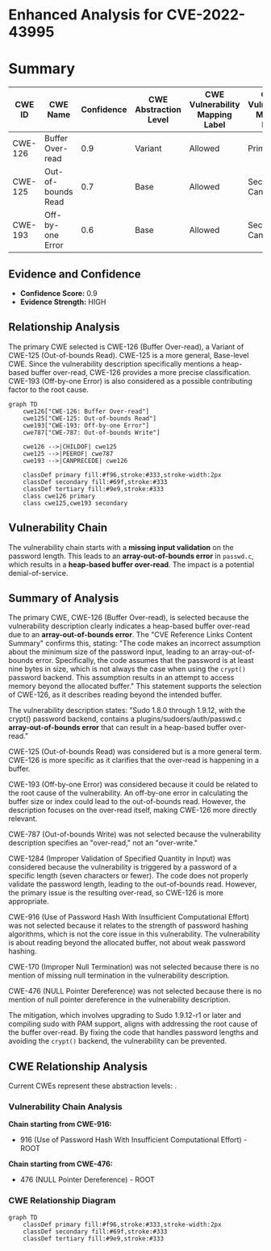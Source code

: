 # Enhanced Analysis for CVE-2022-43995

# Summary
| CWE ID | CWE Name | Confidence | CWE Abstraction Level | CWE Vulnerability Mapping Label | CWE-Vulnerability Mapping Notes |
|---|---|---|---|---|---|
| CWE-126 | Buffer Over-read | 0.9 | Variant | Allowed | Primary CWE |
| CWE-125 | Out-of-bounds Read | 0.7 | Base | Allowed | Secondary Candidate |
| CWE-193 | Off-by-one Error | 0.6 | Base | Allowed | Secondary Candidate |

## Evidence and Confidence

*   **Confidence Score:** 0.9
*   **Evidence Strength:** HIGH

## Relationship Analysis
The primary CWE selected is CWE-126 (Buffer Over-read), a Variant of CWE-125 (Out-of-bounds Read). CWE-125 is a more general, Base-level CWE. Since the vulnerability description specifically mentions a heap-based buffer over-read, CWE-126 provides a more precise classification. CWE-193 (Off-by-one Error) is also considered as a possible contributing factor to the root cause.

```mermaid
graph TD
    cwe126["CWE-126: Buffer Over-read"]
    cwe125["CWE-125: Out-of-bounds Read"]
    cwe193["CWE-193: Off-by-one Error"]
    cwe787["CWE-787: Out-of-bounds Write"]
    
    cwe126 -->|CHILDOF| cwe125
    cwe125 -->|PEEROF| cwe787
    cwe193 -->|CANPRECEDE| cwe126
    
    classDef primary fill:#f96,stroke:#333,stroke-width:2px
    classDef secondary fill:#69f,stroke:#333
    classDef tertiary fill:#9e9,stroke:#333
    class cwe126 primary
    class cwe125,cwe193 secondary
```

## Vulnerability Chain
The vulnerability chain starts with a **missing input validation** on the password length. This leads to an **array-out-of-bounds error** in `passwd.c`, which results in a **heap-based buffer over-read**. The impact is a potential denial-of-service.

## Summary of Analysis
The primary CWE, CWE-126 (Buffer Over-read), is selected because the vulnerability description clearly indicates a heap-based buffer over-read due to an **array-out-of-bounds error**. The "CVE Reference Links Content Summary" confirms this, stating: "The code makes an incorrect assumption about the minimum size of the password input, leading to an array-out-of-bounds error. Specifically, the code assumes that the password is at least nine bytes in size, which is not always the case when using the `crypt()` password backend. This assumption results in an attempt to access memory beyond the allocated buffer." This statement supports the selection of CWE-126, as it describes reading beyond the intended buffer.

The vulnerability description states: "Sudo 1.8.0 through 1.9.12, with the crypt() password backend, contains a plugins/sudoers/auth/passwd.c **array-out-of-bounds error** that can result in a heap-based buffer over-read."

CWE-125 (Out-of-bounds Read) was considered but is a more general term. CWE-126 is more specific as it clarifies that the over-read is happening in a buffer.

CWE-193 (Off-by-one Error) was considered because it could be related to the root cause of the vulnerability. An off-by-one error in calculating the buffer size or index could lead to the out-of-bounds read. However, the description focuses on the over-read itself, making CWE-126 more directly relevant.

CWE-787 (Out-of-bounds Write) was not selected because the vulnerability description specifies an "over-read," not an "over-write."

CWE-1284 (Improper Validation of Specified Quantity in Input) was considered because the vulnerability is triggered by a password of a specific length (seven characters or fewer). The code does not properly validate the password length, leading to the out-of-bounds read. However, the primary issue is the resulting over-read, so CWE-126 is more appropriate.

CWE-916 (Use of Password Hash With Insufficient Computational Effort) was not selected because it relates to the strength of password hashing algorithms, which is not the core issue in this vulnerability. The vulnerability is about reading beyond the allocated buffer, not about weak password hashing.

CWE-170 (Improper Null Termination) was not selected because there is no mention of missing null termination in the vulnerability description.

CWE-476 (NULL Pointer Dereference) was not selected because there is no mention of null pointer dereference in the vulnerability description.

The mitigation, which involves upgrading to Sudo 1.9.12-r1 or later and compiling sudo with PAM support, aligns with addressing the root cause of the buffer over-read. By fixing the code that handles password lengths and avoiding the `crypt()` backend, the vulnerability can be prevented.


## CWE Relationship Analysis

Current CWEs represent these abstraction levels: .


### Vulnerability Chain Analysis

**Chain starting from CWE-916:**
- 916 (Use of Password Hash With Insufficient Computational Effort) - ROOT


**Chain starting from CWE-476:**
- 476 (NULL Pointer Dereference) - ROOT



### CWE Relationship Diagram

```mermaid
graph TD
    classDef primary fill:#f96,stroke:#333,stroke-width:2px
    classDef secondary fill:#69f,stroke:#333
    classDef tertiary fill:#9e9,stroke:#333
```
